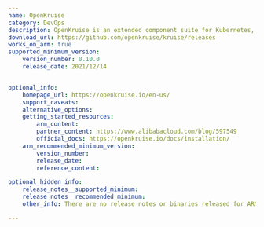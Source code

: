 ```yaml
---
name: OpenKruise
category: DevOps
description: OpenKruise is an extended component suite for Kubernetes, which mainly focuses on application automations, such as deployment, upgrade, ops and availability protection.
download_url: https://github.com/openkruise/kruise/releases
works_on_arm: true
supported_minimum_version:
    version_number: 0.10.0
    release_date: 2021/12/14


optional_info:
    homepage_url: https://openkruise.io/en-us/
    support_caveats:
    alternative_options:
    getting_started_resources:
        arm_content:
        partner_content: https://www.alibabacloud.com/blog/597549
        official_docs: https://openkruise.io/docs/installation/
    arm_recommended_minimum_version:
        version_number:
        release_date:
        reference_content:

optional_hidden_info:
    release_notes__supported_minimum:
    release_notes__recommended_minimum:
    other_info: There are no release notes or binaries released for ARM64. To install minimum version, OpenKruise requires Kubernetes 1.18+ version.

---
```


